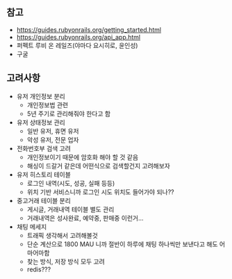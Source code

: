 ## 참고

- https://guides.rubyonrails.org/getting_started.html
- https://guides.rubyonrails.org/api_app.html
- 퍼펙트 루비 온 레일즈(야마다 요시히로, 윤인성)
- 구굴

## 고려사항

- 유저 개인정보 분리
    - 개인정보법 관련
    - 5년 주기로 관리해줘야 한다고 함
- 유저 상태정보 관리
    - 일반 유저, 휴면 유저
    - 악성 유저, 전문 업자
- 전화번호부 검색 고려
    - 개인정보이기 때문에 암호화 해야 할 것 같음
    - 해싱이 드갈거 같은데 어떤식으로 검색할건지 고려해보자
- 유저 히스토리 테이블
    - 로그인 내역(시도, 성공, 실패 등등)
    - 위치 기반 서비스니까 로그인 시도 위치도 들어가야 되나??
- 중고거래 테이블 분리
    - 게시글, 거래내역 테이블 별도 관리
    - 거래내역은 성사완료, 예약중, 판매중 이런거...
- 채팅 메세지
    - 트래픽 생각해서 고려해볼것
    - 단순 계산으로 1800 MAU 니까 절반이 하루에 채팅 하나씩만 보낸다고 해도 어마어마함
    - 찾는 방식, 저장 방식 모두 고려
    - redis???